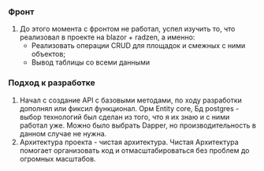 ### Фронт
1. До этого момента с фронтом не работал, успел изучить то, что реализовал в проекте на blazor + radzen, а именно:
   * Реализовать операции CRUD для площадок и смежных с ними объектов;
   * Вывод таблицы со всеми данными

### Подход к разработке
1. Начал с создание API с базовыми методами, по ходу разработки дополнял или фиксил функционал.
Орм Entity core, Бд postgres - выбор технологий был сделан из того, что я их знаю и с ними работал уже. Можно было выбрать Dapper, но производительность в данном случае не нужна.
2. Архитектура проекта - чистая архитектура. Чистая Архитектура помогает организовать код и отмасштабироваться без проблем до огромных масштабов.
   
